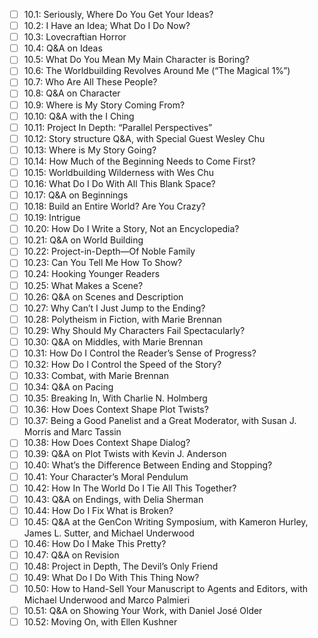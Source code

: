 - [ ] 10.1: Seriously, Where Do You Get Your Ideas? 
- [ ] 10.2: I Have an Idea; What Do I Do Now? 
- [ ] 10.3: Lovecraftian Horror 
- [ ] 10.4: Q&A on Ideas 
- [ ] 10.5: What Do You Mean My Main Character is Boring? 
- [ ] 10.6: The Worldbuilding Revolves Around Me (“The Magical 1%”) 
- [ ] 10.7: Who Are All These People? 
- [ ] 10.8: Q&A on Character 
- [ ] 10.9: Where is My Story Coming From? 
- [ ] 10.10: Q&A with the I Ching 
- [ ] 10.11: Project In Depth: “Parallel Perspectives” 
- [ ] 10.12: Story structure Q&A, with Special Guest Wesley Chu 
- [ ] 10.13: Where is My Story Going? 
- [ ] 10.14: How Much of the Beginning Needs to Come First? 
- [ ] 10.15: Worldbuilding Wilderness with Wes Chu 
- [ ] 10.16: What Do I Do With All This Blank Space? 
- [ ] 10.17: Q&A on Beginnings 
- [ ] 10.18: Build an Entire World? Are You Crazy? 
- [ ] 10.19: Intrigue 
- [ ] 10.20: How Do I Write a Story, Not an Encyclopedia? 
- [ ] 10.21: Q&A on World Building 
- [ ] 10.22: Project-in-Depth—Of Noble Family 
- [ ] 10.23: Can You Tell Me How To Show? 
- [ ] 10.24: Hooking Younger Readers 
- [ ] 10.25: What Makes a Scene? 
- [ ] 10.26: Q&A on Scenes and Description 
- [ ] 10.27: Why Can’t I Just Jump to the Ending? 
- [ ] 10.28: Polytheism in Fiction, with Marie Brennan 
- [ ] 10.29: Why Should My Characters Fail Spectacularly? 
- [ ] 10.30: Q&A on Middles, with Marie Brennan 
- [ ] 10.31: How Do I Control the Reader’s Sense of Progress? 
- [ ] 10.32: How Do I Control the Speed of the Story? 
- [ ] 10.33: Combat, with Marie Brennan 
- [ ] 10.34: Q&A on Pacing 
- [ ] 10.35: Breaking In, With Charlie N. Holmberg 
- [ ] 10.36: How Does Context Shape Plot Twists? 
- [ ] 10.37: Being a Good Panelist and a Great Moderator, with Susan J. Morris and Marc Tassin 
- [ ] 10.38: How Does Context Shape Dialog? 
- [ ] 10.39: Q&A on Plot Twists with Kevin J. Anderson 
- [ ] 10.40: What’s the Difference Between Ending and Stopping? 
- [ ] 10.41: Your Character’s Moral Pendulum 
- [ ] 10.42: How In The World Do I Tie All This Together? 
- [ ] 10.43: Q&A on Endings, with Delia Sherman 
- [ ] 10.44: How Do I Fix What is Broken? 
- [ ] 10.45: Q&A at the GenCon Writing Symposium, with Kameron Hurley, James L. Sutter, and Michael Underwood 
- [ ] 10.46: How Do I Make This Pretty? 
- [ ] 10.47: Q&A on Revision 
- [ ] 10.48: Project in Depth, The Devil’s Only Friend 
- [ ] 10.49: What Do I Do With This Thing Now? 
- [ ] 10.50: How to Hand-Sell Your Manuscript to Agents and Editors, with Michael Underwood and Marco Palmieri 
- [ ] 10.51: Q&A on Showing Your Work, with Daniel José Older 
- [ ] 10.52: Moving On, with Ellen Kushner 
